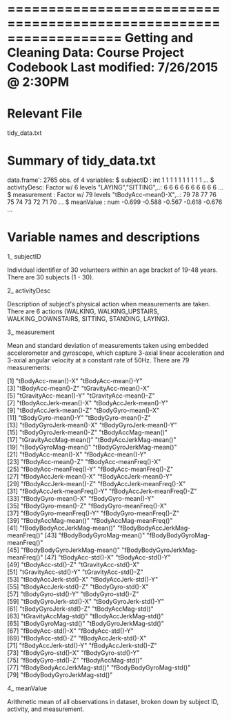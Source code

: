 ==================================================================
Getting and Cleaning Data: Course Project Codebook
Last modified: 7/26/2015 @ 2:30PM
==================================================================

Relevant File
=============

tidy_data.txt

Summary of tidy_data.txt
========================

data.frame':	2765 obs. of  4 variables:
 $ subjectID   : int  1 1 1 1 1 1 1 1 1 1 ...
 $ activityDesc: Factor w/ 6 levels "LAYING","SITTING",..: 6 6 6 6 6 6 6 6 6 6 ...
 $ measurement : Factor w/ 79 levels "tBodyAcc-mean()-X",..: 79 78 77 76 75 74 73 72 71 70 ...
 $ meanValue   : num  -0.699 -0.588 -0.567 -0.618 -0.676 ...

Variable names and descriptions
===============================

1_ subjectID

   Individual identifier of 30 volunteers within an age bracket of 19-48 years.
   There are 30 subjects (1 - 30).

2_ activityDesc

   Description of subject's physical action when measurements are taken.
   There are 6 actions (WALKING, WALKING_UPSTAIRS, WALKING_DOWNSTAIRS, SITTING, STANDING, LAYING).

3_ measurement

   Mean and standard deviation of measurements taken using embedded accelerometer and gyroscope, which capture 3-axial linear acceleration and 3-axial angular velocity at a constant rate of 50Hz.
   There are 79 measurements:

 [1] "tBodyAcc-mean()-X"               "tBodyAcc-mean()-Y"              
 [3] "tBodyAcc-mean()-Z"               "tGravityAcc-mean()-X"           
 [5] "tGravityAcc-mean()-Y"            "tGravityAcc-mean()-Z"           
 [7] "tBodyAccJerk-mean()-X"           "tBodyAccJerk-mean()-Y"          
 [9] "tBodyAccJerk-mean()-Z"           "tBodyGyro-mean()-X"             
[11] "tBodyGyro-mean()-Y"              "tBodyGyro-mean()-Z"             
[13] "tBodyGyroJerk-mean()-X"          "tBodyGyroJerk-mean()-Y"         
[15] "tBodyGyroJerk-mean()-Z"          "tBodyAccMag-mean()"             
[17] "tGravityAccMag-mean()"           "tBodyAccJerkMag-mean()"         
[19] "tBodyGyroMag-mean()"             "tBodyGyroJerkMag-mean()"        
[21] "fBodyAcc-mean()-X"               "fBodyAcc-mean()-Y"              
[23] "fBodyAcc-mean()-Z"               "fBodyAcc-meanFreq()-X"          
[25] "fBodyAcc-meanFreq()-Y"           "fBodyAcc-meanFreq()-Z"          
[27] "fBodyAccJerk-mean()-X"           "fBodyAccJerk-mean()-Y"          
[29] "fBodyAccJerk-mean()-Z"           "fBodyAccJerk-meanFreq()-X"      
[31] "fBodyAccJerk-meanFreq()-Y"       "fBodyAccJerk-meanFreq()-Z"      
[33] "fBodyGyro-mean()-X"              "fBodyGyro-mean()-Y"             
[35] "fBodyGyro-mean()-Z"              "fBodyGyro-meanFreq()-X"         
[37] "fBodyGyro-meanFreq()-Y"          "fBodyGyro-meanFreq()-Z"         
[39] "fBodyAccMag-mean()"              "fBodyAccMag-meanFreq()"         
[41] "fBodyBodyAccJerkMag-mean()"      "fBodyBodyAccJerkMag-meanFreq()" 
[43] "fBodyBodyGyroMag-mean()"         "fBodyBodyGyroMag-meanFreq()"    
[45] "fBodyBodyGyroJerkMag-mean()"     "fBodyBodyGyroJerkMag-meanFreq()"
[47] "tBodyAcc-std()-X"                "tBodyAcc-std()-Y"               
[49] "tBodyAcc-std()-Z"                "tGravityAcc-std()-X"            
[51] "tGravityAcc-std()-Y"             "tGravityAcc-std()-Z"            
[53] "tBodyAccJerk-std()-X"            "tBodyAccJerk-std()-Y"           
[55] "tBodyAccJerk-std()-Z"            "tBodyGyro-std()-X"              
[57] "tBodyGyro-std()-Y"               "tBodyGyro-std()-Z"              
[59] "tBodyGyroJerk-std()-X"           "tBodyGyroJerk-std()-Y"          
[61] "tBodyGyroJerk-std()-Z"           "tBodyAccMag-std()"              
[63] "tGravityAccMag-std()"            "tBodyAccJerkMag-std()"          
[65] "tBodyGyroMag-std()"              "tBodyGyroJerkMag-std()"         
[67] "fBodyAcc-std()-X"                "fBodyAcc-std()-Y"               
[69] "fBodyAcc-std()-Z"                "fBodyAccJerk-std()-X"           
[71] "fBodyAccJerk-std()-Y"            "fBodyAccJerk-std()-Z"           
[73] "fBodyGyro-std()-X"               "fBodyGyro-std()-Y"              
[75] "fBodyGyro-std()-Z"               "fBodyAccMag-std()"              
[77] "fBodyBodyAccJerkMag-std()"       "fBodyBodyGyroMag-std()"         
[79] "fBodyBodyGyroJerkMag-std()"


4_ meanValue

   Arithmetic mean of all observations in dataset, broken down by subject ID, activity, and measurement.
